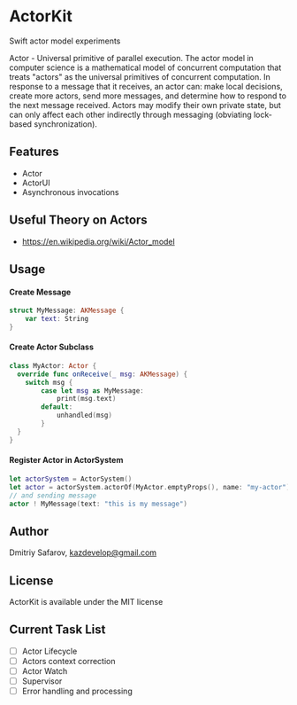 # ActorKit
Swift actor model experiments

Actor - Universal primitive of parallel execution. The actor model in computer science is a mathematical model of concurrent computation that treats "actors" as the universal primitives of concurrent computation. In response to a message that it receives, an actor can: make local decisions, create more actors, send more messages, and determine how to respond to the next message received. Actors may modify their own private state, but can only affect each other indirectly through messaging (obviating lock-based synchronization).

## Features

* Actor
* ActorUI
* Asynchronous invocations

## Useful Theory on Actors

- https://en.wikipedia.org/wiki/Actor_model

## Usage

#### Create Message

```swift
struct MyMessage: AKMessage {
    var text: String
}
```

#### Create Actor Subclass

```swift
class MyActor: Actor {
  override func onReceive(_ msg: AKMessage) {
    switch msg {
        case let msg as MyMessage:
            print(msg.text)
        default:
            unhandled(msg)
        }
  }
}
```
#### Register Actor in ActorSystem

```swift
let actorSystem = ActorSystem()
let actor = actorSystem.actorOf(MyActor.emptyProps(), name: "my-actor")
// and sending message
actor ! MyMessage(text: "this is my message")
```

## Author

Dmitriy Safarov, kazdevelop@gmail.com

## License

ActorKit is available under the MIT license

## Current Task List

- [ ] Actor Lifecycle
- [ ] Actors context correction
- [ ] Actor Watch
- [ ] Supervisor
- [ ] Error handling and processing
